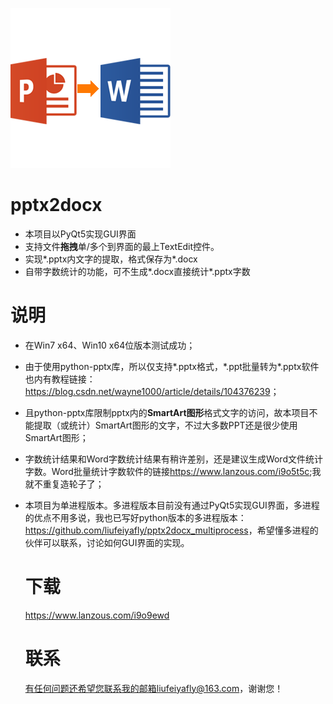  ![pptx2docx](https://github.com/liufeiyafly/pptx2docx/blob/master/image/pptx2docx.png)

# pptx2docx

- 本项目以PyQt5实现GUI界面
- 支持文件**拖拽**单/多个到界面的最上TextEdit控件。
- 实现*.pptx内文字的提取，格式保存为*.docx
- 自带字数统计的功能，可不生成\*.docx直接统计\*.pptx字数

# 说明

- 在Win7 x64、Win10 x64位版本测试成功；

- 由于使用python-pptx库，所以仅支持\*.pptx格式，\*.ppt批量转为\*.pptx软件也内有教程链接：<https://blog.csdn.net/wayne1000/article/details/104376239>；

- 且python-pptx库限制pptx内的**SmartArt图形**格式文字的访问，故本项目不能提取（或统计）SmartArt图形的文字，不过大多数PPT还是很少使用SmartArt图形；

- 字数统计结果和Word字数统计结果有稍许差别，还是建议生成Word文件统计字数。Word批量统计字数软件的链接<https://www.lanzous.com/i9o5t5c>;我就不重复造轮子了；

- 本项目为单进程版本。多进程版本目前没有通过PyQt5实现GUI界面，多进程的优点不用多说，我也已写好python版本的多进程版本：<https://github.com/liufeiyafly/pptx2docx_multiprocess>，希望懂多进程的伙伴可以联系，讨论如何GUI界面的实现。

  # 下载

  https://www.lanzous.com/i9o9ewd
  
  # 联系
  
  有任何问题还希望您联系我的邮箱liufeiyafly@163.com，谢谢您！
